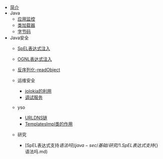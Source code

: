 * [简介](README)
* Java
  * [应用监控](java/研究/2.应用监控.md)
  * [类加载器](java/classloader.md)
  * [字节码](java/字节码.md)
* Java安全
  * [SpEL表达式注入](java-sec/基础/表达式注入/1.SpEL.md)
  * [OGNL表达式注入](java-sec/基础/表达式注入/2.OGNL.md)
  * [反序列化-readObject](java-sec/基础/反序列化/1.readObject.md)

  * 运维安全
    * [jolokia的利用](java-sec/基础/运维安全/1.应用监控服务/1.jolokia的利用.md)
    * [调试服务](java-sec/基础/运维安全/2.调试服务.md)
  * yso
    * [URLDNS链](java-sec/基础/工具/yso/2.URLDNS链.md)
    * [TemplatesImpl类的作用](java-sec/基础/工具/yso/3.漏洞利用时TemplatesImpl类的作用.md)
  * 研究
    * [SpEL表达式支持${}语法吗](java-sec/基础/研究/1.SpEL表达式支持${}语法吗.md)
  